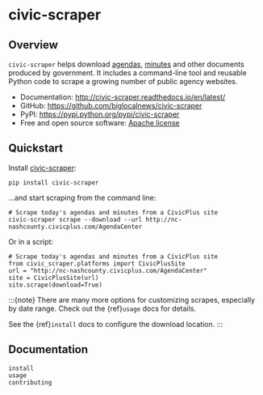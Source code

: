 # civic-scraper

## Overview

`civic-scraper` helps download [agendas], [minutes] and other documents produced by government.
It includes a command-line tool and reusable Python code to scrape a growing number
of public agency websites.

- Documentation: <http://civic-scraper.readthedocs.io/en/latest/>
- GitHub: <https://github.com/biglocalnews/civic-scraper>
- PyPI: <https://pypi.python.org/pypi/civic-scraper>
- Free and open source software: [Apache license]

## Quickstart

Install [civic-scraper]:

```
pip install civic-scraper
```

...and start scraping from the command line:

```
# Scrape today's agendas and minutes from a CivicPlus site
civic-scraper scrape --download --url http://nc-nashcounty.civicplus.com/AgendaCenter
```

Or in a script:

```
# Scrape today's agendas and minutes from a CivicPlus site
from civic_scraper.platforms import CivicPlusSite
url = "http://nc-nashcounty.civicplus.com/AgendaCenter"
site = CivicPlusSite(url)
site.scrape(download=True)
```

:::{note}
There are many more options for customizing scrapes,
especially by date range.  Check out the {ref}`usage` docs for details.

See the {ref}`install` docs to configure the download location.
:::

## Documentation

```{toctree}
install
usage
contributing
```

[agendas]: https://en.wikipedia.org/wiki/Agenda_(meeting)
[apache license]: https://github.com/biglocalnews/civic-scraper/blob/master/LICENSE
[civic-scraper]: https://github.com/biglocalnews/civic-scraper
[civic-scraper docs]: https://civic-scraper.readthedocs.io/en/latest/
[minutes]: https://en.wikipedia.org/wiki/Minutes
